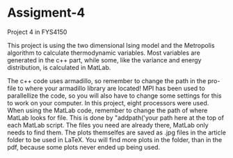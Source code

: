 # Assigment-4
Project 4 in FYS4150

This project is using the two dimensional Ising model and the Metropolis algorithm to calculate thermodynamic variables. Most variables are generated in the c++ part, while some, like the variance and energy distribution, is calculated in MatLab.

The c++ code uses armadillo, so remember to change the path in the pro-file to where your armadillo library are located!
MPI has been used to parallellize the code, so you will also have to change some settings for this to work on your computer. In this project, eight processors were used.
When using the MatLab code, remember to change the path of where MatLab looks for file. This is done by "addpath('your path here at the top of each MatLab script. The files you need are already there, MatLab only needs to find them.
The plots themselfes are saved as .jpg files in the article folder to be used in LaTeX. You will find more plots in the folder, than in the pdf, because some plots never ended up being used.
